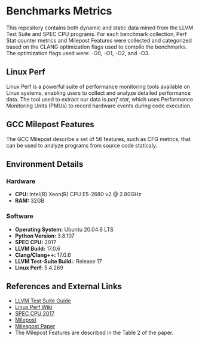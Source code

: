 # Benchmarks Metrics

This repository contains both dynamic and static data mined from the LLVM Test Suite and SPEC CPU programs. For each benchmark collection, Perf Stat counter metrics and Milepost Features were collected and categorized based on the CLANG optimization flags used to compile the benchmarks. The optimization flags used were: -O0, -O1, -O2, and -O3.

## Linux Perf
Linux Perf is a powerful suite of performance monitoring tools available on Linux systems, enabling users to collect and analyze detailed performance data. 
The tool used to extract our data is *perf stat*, which uses Performance Monitoring Units (PMUs) to record hardware events during code execution. 

## GCC Milepost Features
The GCC Milepost describe a set of 56 features, such as CFG metrics, that can be used to analyze programs from source code staticaly. 


## Environment Details

### Hardware
- **CPU:**  Intel(R) Xeon(R) CPU E5-2680 v2 @ 2.80GHz
- **RAM:** 32GB
### Software
- **Operating System:** Ubuntu 20.04.6 LTS
- **Python Version:** 3.8.107
- **SPEC CPU:** 2017
- **LLVM Build:** 17.0.6
- **Clang/Clang++:** 17.0.6
- **LLVM Test-Suite Build:**: Release 17
- **Linux Perf:** 5.4.269


## References and External Links
- [LLVM Test Suite Guide](https://www.llvm.org/docs/TestSuiteGuide.html)
- [Linux Perf Wiki](https://perf.wiki.kernel.org/index.php/Main_Page)
- [SPEC CPU 2017](https://www.spec.org/cpu2017/)
- [Milepost](https://en.wikipedia.org/wiki/MILEPOST_GCC)
- [Milespost Paper](https://ebonilla.github.io/papers/fursin-et-al-ijpp-2011.pdf)
- The Milepost Features are described in the Table 2 of the paper.
